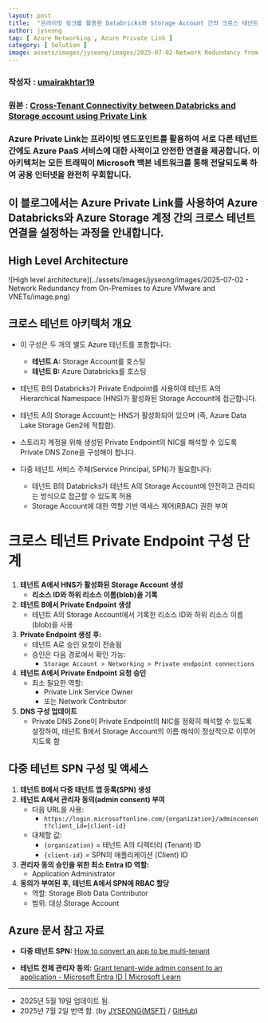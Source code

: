 ```yaml
---
layout: post
title:  "프라이빗 링크를 활용한 Databricks와 Storage Account 간의 크로스 테넌트 연결"
author: jyseong
tag: [ Azure Networking , Azure Private Link ]
category: [ Solution ]
image: assets/images/jyseong/images/2025-07-02-Network Redundancy from On-Premises to Azure VMware and VNETs/image.png
---
```


### 작성자 : [umairakhtar19](https://techcommunity.microsoft.com/users/umairakhtar19/2807670)
### 원본 : [Cross-Tenant Connectivity between Databricks and Storage account using Private Link](https://techcommunity.microsoft.com/blog/azurenetworkingblog/cross-tenant-connectivity-between-databricks-and-storage-account-using-private-l/4406700)

### Azure Private Link는 프라이빗 엔드포인트를 활용하여 서로 다른 테넌트 간에도 Azure PaaS 서비스에 대한 사적이고 안전한 연결을 제공합니다. 이 아키텍처는 모든 트래픽이 Microsoft 백본 네트워크를 통해 전달되도록 하여 공용 인터넷을 완전히 우회합니다.  
## 이 블로그에서는 Azure Private Link를 사용하여 Azure Databricks와 Azure Storage 계정 간의 크로스 테넌트 연결을 설정하는 과정을 안내합니다.


## High Level Architecture
![High level architecture](../assets/images/jyseong/images/2025-07-02 - Network Redundancy from On-Premises to Azure VMware and VNETs/image.png)

## 크로스 테넌트 아키텍처 개요

- 이 구성은 두 개의 별도 Azure 테넌트를 포함합니다:
  - **테넌트 A:** Storage Account를 호스팅
  - **테넌트 B:** Azure Databricks를 호스팅

- 테넌트 B의 Databricks가 Private Endpoint를 사용하여 테넌트 A의 Hierarchical Namespace (HNS)가 활성화된 Storage Account에 접근합니다.
- 테넌트 A의 Storage Account는 HNS가 활성화되어 있으며 (즉, Azure Data Lake Storage Gen2에 적합함).
- 스토리지 계정을 위해 생성된 Private Endpoint의 NIC를 해석할 수 있도록 Private DNS Zone을 구성해야 합니다.
- 다중 테넌트 서비스 주체(Service Principal, SPN)가 필요합니다:
  - 테넌트 B의 Databricks가 테넌트 A의 Storage Account에 안전하고 관리되는 방식으로 접근할 수 있도록 허용
  - Storage Account에 대한 역할 기반 액세스 제어(RBAC) 권한 부여


# 크로스 테넌트 Private Endpoint 구성 단계

1. **테넌트 A에서 HNS가 활성화된 Storage Account 생성**
    - **리소스 ID와 하위 리소스 이름(blob)을 기록**
2. **테넌트 B에서 Private Endpoint 생성**
   - 테넌트 A의 Storage Account에서 기록한 리소스 ID와 하위 리소스 이름(blob)을 사용
3. **Private Endpoint 생성 후:**
   - 테넌트 A로 승인 요청이 전송됨
   - 승인은 다음 경로에서 확인 가능:
     - `Storage Account > Networking > Private endpoint connections`
4. **테넌트 A에서 Private Endpoint 요청 승인**
   - 최소 필요한 역할:
     - Private Link Service Owner
     - 또는 Network Contributor
5. **DNS 구성 업데이트**
   - Private DNS Zone이 Private Endpoint의 NIC를 정확히 해석할 수 있도록 설정하여, 테넌트 B에서 Storage Account의 이름 해석이 정상적으로 이루어지도록 함

## 다중 테넌트 SPN 구성 및 액세스

1. **테넌트 B에서 다중 테넌트 앱 등록(SPN) 생성**
2. **테넌트 A에서 관리자 동의(admin consent) 부여**
   - 다음 URL을 사용:
     - `https://login.microsoftonline.com/{organization}/adminconsent?client_id={client-id}`
   - 대체할 값:
     - `{organization}` = 테넌트 A의 디렉터리 (Tenant) ID
     - `{client-id}` = SPN의 애플리케이션 (Client) ID
3. **관리자 동의 승인을 위한 최소 Entra ID 역할:**
   - Application Administrator
4. **동의가 부여된 후, 테넌트 A에서 SPN에 RBAC 할당**
   - 역할: Storage Blob Data Contributor
   - 범위: 대상 Storage Account

## Azure 문서 참고 자료

- **다중 테넌트 SPN:** [How to convert an app to be multi-tenant](https://learn.microsoft.com/en-us/entra/identity-platform/howto-convert-app-to-be-multi-tenant)

- **테넌트 전체 관리자 동의:** 
  [Grant tenant-wide admin consent to an application - Microsoft Entra ID | Microsoft Learn](https://learn.microsoft.com/en-us/entra/identity-platform/howto-admin-consent)


----------

- 2025년 5월 19일 업데이트 됨.
- 2025년 7월 2일 번역 함. (by [JYSEONG(MSFT)](https://techcommunity.microsoft.com/users/ji%20yong%20seong/219866) / [GitHub](https://github.com/jiyongseong))